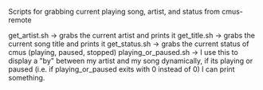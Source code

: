 Scripts for grabbing current playing song, artist, and status from cmus-remote


get_artist.sh -> grabs the current artist and prints it
get_title.sh -> grabs the current song title and prints it
get_status.sh -> grabs the current status of cmus (playing, paused, stopped)
playing_or_paused.sh -> I use this to display a "by" between my artist and my song dynamically, if its playing or paused (i.e. if playing_or_paused exits with 0  instead of 0) I can print something.  
  
